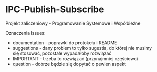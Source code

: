 # IPC-Publish-Subscribe
Projekt zaliczeniowy - Programowanie Systemowe i Współbieżne

Oznaczenia Issues:
- documentation - poprawki do protokołu i README
- suggestions - dany problem to tylko sugestia, do której nie musimy się stosować, pozostałe wypadałoby rozwiązać
- IMPORTANT - trzeba to rozwiązać (przynajmniej częściowo)
- question - dobrze będzie się dopytać o pewien aspekt
